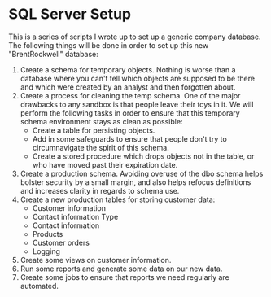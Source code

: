 # SQL Server Setup
This is a series of scripts I wrote up to set up a generic company database.
The following things will be done in order to set up this new "BrentRockwell" database:
1. Create a schema for temporary objects. Nothing is worse than a database where you can't tell which objects are supposed to be there and which were created by an analyst and then forgotten about.
2. Create a process for cleaning the temp schema. One of the major drawbacks to any sandbox is that people leave their toys in it. We will perform the following tasks in order to ensure that this temporary schema environment stays as clean as possible:
   - Create a table for persisting objects.
   - Add in some safeguards to ensure that people don't try to circumnavigate the spirit of this schema.
   - Create a stored procedure which drops objects not in the table, or who have moved past their expiration date.
3. Create a production schema. Avoiding overuse of the dbo schema helps bolster security by a small margin, and also helps refocus definitions and increases clarity in regards to schema use.
4. Create a new production tables for storing customer data:
   - Customer information
   - Contact information Type
   - Contact information
   - Products
   - Customer orders
   - Logging
5. Create some views on customer information.
6. Run some reports and generate some data on our new data.
7. Create some jobs to ensure that reports we need regularly are automated.
